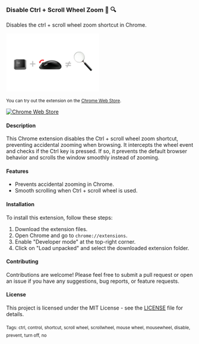 
### Disable Ctrl + Scroll Wheel Zoom 🚫 🔍


Disables the ctrl + scroll wheel zoom shortcut in Chrome.

<img src="images/screenshot.png" alt="Logo" width="250">

<sub>

You can try out the extension on the [Chrome Web Store](https://chromewebstore.google.com/detail/mdpfkohgfpidohkakdbpmnngaocglmhl?hl=en&authuser=1). 

</sub>

[![Chrome Web Store](https://img.shields.io/chrome-web-store/v/mdpfkohgfpidohkakdbpmnngaocglmhl.svg?style=flat-square&label=Chrome%20Web%20Store&logo=google-chrome&logoColor=white)](https://chromewebstore.google.com/detail/mdpfkohgfpidohkakdbpmnngaocglmhl?hl=en&authuser=1)

#### Description

This Chrome extension disables the Ctrl + scroll wheel zoom shortcut, preventing accidental zooming when browsing. It intercepts the wheel event and checks if the Ctrl key is pressed. If so, it prevents the default browser behavior and scrolls the window smoothly instead of zooming.

#### Features

- Prevents accidental zooming in Chrome.
- Smooth scrolling when Ctrl + scroll wheel is used.

#### Installation

To install this extension, follow these steps:
1. Download the extension files.
2. Open Chrome and go to `chrome://extensions`.
3. Enable "Developer mode" at the top-right corner.
4. Click on "Load unpacked" and select the downloaded extension folder.


#### Contributing

Contributions are welcome! Please feel free to submit a pull request or open an issue if you have any suggestions, bug reports, or feature requests.

#### License

This project is licensed under the MIT License - see the [LICENSE](LICENSE) file for details.

<sub>
Tags: ctrl, control, shortcut, scroll wheel, scrollwheel, mouse wheel, mousewheel, disable, prevent, turn off, no
</sub>
